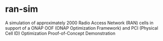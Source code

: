# ran-sim
A simulation of approximately 2000 Radio Access Network (RAN) cells in support of a ONAP OOF (ONAP Optimization Framework) and PCI (Physical Cell ID) Optimization Proof-of-Concept Demonstration
